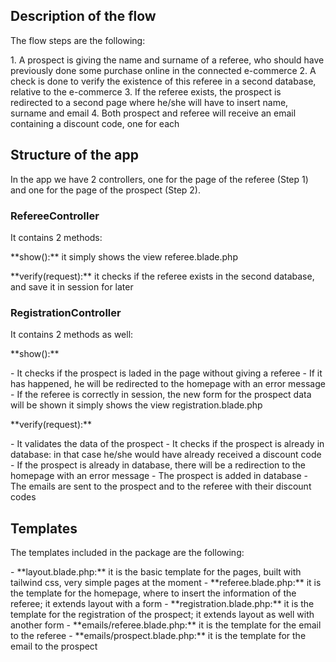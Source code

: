 ## Description of the flow

<p align="left">The flow steps are the following:</p>
1. A prospect is giving the name and surname of a referee, who should have previously done some purchase online in the connected e-commerce
2. A check is done to verify the existence of this referee in a second database, relative to the e-commerce
3. If the referee exists, the prospect is redirected to a second page where he/she will have to insert name, surname and email
4. Both prospect and referee will receive an email containing a discount code, one for each

## Structure of the app

<p align="left">In the app we have 2 controllers, one for the page of the referee (Step 1) and one for the page of the prospect (Step 2).</p>

### RefereeController

<p align="left">It contains 2 methods:</p>
<p align="left">**show():** it simply shows the view referee.blade.php</p>
<p align="left">**verify(request):** it checks if the referee exists in the second database, and save it in session for later</p>

### RegistrationController 

<p align="left">It contains 2 methods as well:</p>
<p align="left">**show():**</p>
- It checks if the prospect is laded in the page without giving a referee
- If it has happened, he will be redirected to the homepage with an error message
- If the referee is correctly in session, the new form for the prospect data will be shown
it simply shows the view registration.blade.php
<p align="left">**verify(request):**</p>
- It validates the data of the prospect
- It checks if the prospect is already in database: in that case he/she would have already received a discount code
- If the prospect is already in database, there will be a redirection to the homepage with an error message
- The prospect is added in database
- The emails are sent to the prospect and to the referee with their discount codes

## Templates

<p align="left">The templates included in the package are the following:</p>
- **layout.blade.php:** it is the basic template for the pages, built with tailwind css, very simple pages at the moment
- **referee.blade.php:** it is the template for the homepage, where to insert the information of the referee; it extends layout with a form
- **registration.blade.php:** it is the template for the registration of the prospect; it extends layout as well with another form
- **emails/referee.blade.php:** it is the template for the email to the referee
- **emails/prospect.blade.php:** it is the template for the email to the prospect
